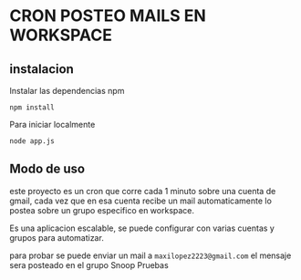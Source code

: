 # CRON POSTEO MAILS EN WORKSPACE

## instalacion

Instalar las dependencias npm
```
npm install
```

Para iniciar localmente
```
node app.js
```

## Modo de uso

este proyecto es un cron que corre cada 1 minuto sobre una cuenta de gmail, cada vez que en esa cuenta recibe un mail
automaticamente lo postea sobre un grupo especifico en workspace.

Es una aplicacion escalable, se puede configurar con varias cuentas y grupos para automatizar.

para probar se puede enviar un mail a `maxilopez2223@gmail.com` el mensaje sera posteado en el grupo Snoop Pruebas 

